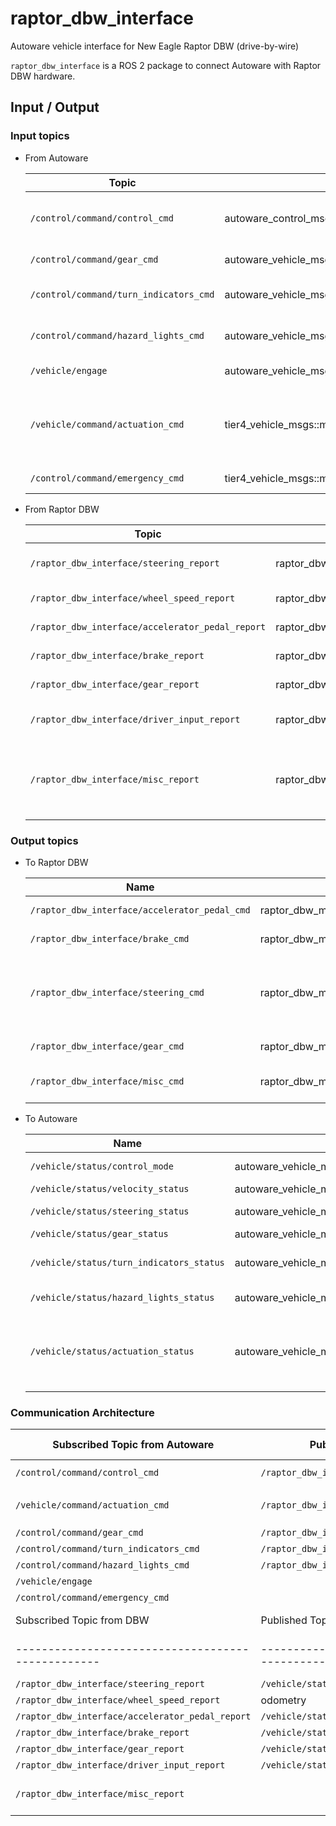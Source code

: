 # raptor_dbw_interface
Autoware vehicle interface for New Eagle Raptor DBW (drive-by-wire) 

`raptor_dbw_interface` is a ROS 2 package to connect Autoware with Raptor DBW hardware.

## Input / Output

### Input topics

- From Autoware

  | Topic                                  | Type                                              | Description                                           |
  | -------------------------------------- | ------------------------------------------------- | ----------------------------------------------------- |
  | `/control/command/control_cmd`         | autoware_control_msgs::msg::Control               | lateral and longitudinal control command              |
  | `/control/command/gear_cmd`            | autoware_vehicle_msgs::msg::GearCommand           | gear command                                          |
  | `/control/command/turn_indicators_cmd` | autoware_vehicle_msgs::msg::TurnIndicatorsCommand | turn indicators command                               |
  | `/control/command/hazard_lights_cmd`   | autoware_vehicle_msgs::msg::HazardLightsCommand   | hazard lights command                                 |
  | `/vehicle/engage`                      | autoware_vehicle_msgs::msg::Engage                | engage command                                        |
  | `/vehicle/command/actuation_cmd`       | tier4_vehicle_msgs::msg::ActuationCommandStamped  | actuation (accel/brake pedal, steering wheel) command |
  | `/control/command/emergency_cmd`       | tier4_vehicle_msgs::msg::VehicleEmergencyStamped  | emergency command                                     |

- From Raptor DBW

  | Topic                                            | Type                                         | Description                                                             |
  | -------------------------------------------------| ---------------------------------------------| ----------------------------------------------------------------------- |
  | `/raptor_dbw_interface/steering_report`          | raptor_dbw_msgs::msg::SteeringReport         | current steering wheel angle                                            |
  | `/raptor_dbw_interface/wheel_speed_report`       | raptor_dbw_msgs::msg::WheelSpeedReport       | current wheel speed                                                     |
  | `/raptor_dbw_interface/accelerator_pedal_report` | raptor_dbw_msgs::msg::AcceleratorPedalReport | current accel pedal                                                     |
  | `/raptor_dbw_interface/brake_report`             | raptor_dbw_msgs::msg::BrakeReport            | current brake pedal                                                     |
  | `/raptor_dbw_interface/gear_report`              | raptor_dbw_msgs::msg::GearReport             | current gear status                                                     |
  | `/raptor_dbw_interface/driver_input_report`      | raptor_dbw_msgs::msg::DriverInputReport      | current turn indicators status                                          |
  | `/raptor_dbw_interface/misc_report`              | raptor_dbw_msgs::msg::MiscReport             | current status of other parameters (e.g. override_active, can_time_out) |

### Output topics

- To Raptor DBW

  | Name                                          | Type                                      | Description                                           |
  | ----------------------------------------------| ------------------------------------------| ----------------------------------------------------- |
  | `/raptor_dbw_interface/accelerator_pedal_cmd` | raptor_dbw_msgs::msg::AcceleratorPedalCmd | accel pedal command                                   |
  | `/raptor_dbw_interface/brake_cmd`             | raptor_dbw_msgs::msg::BrakeCmd            | brake pedal command                                   |
  | `/raptor_dbw_interface/steering_cmd`          | raptor_dbw_msgs::msg::SteeringCmd         | steering wheel angle and angular velocity command     |
  | `/raptor_dbw_interface/gear_cmd`              | raptor_dbw_msgs::msg::GearCmd             | gear command                                          |
  | `/raptor_dbw_interface/misc_cmd`              | raptor_dbw_msgs::msg::MiscCmd             | turn indicators command                               |


- To Autoware

  | Name                                     | Type                                               | Description                                          |
  | ---------------------------------------- | -------------------------------------------------- | ---------------------------------------------------- |
  | `/vehicle/status/control_mode`           | autoware_vehicle_msgs::msg::ControlModeReport      | control mode                                         |
  | `/vehicle/status/velocity_status`        | autoware_vehicle_msgs::msg::VelocityReport         | velocity                                             |
  | `/vehicle/status/steering_status`        | autoware_vehicle_msgs::msg::SteeringReport         | steering wheel angle                                 |
  | `/vehicle/status/gear_status`            | autoware_vehicle_msgs::msg::GearReport             | gear status                                          |
  | `/vehicle/status/turn_indicators_status` | autoware_vehicle_msgs::msg::TurnIndicatorsReport   | turn indicators status                               |
  | `/vehicle/status/hazard_lights_status`   | autoware_vehicle_msgs::msg::HazardLightsReport     | hazard lights status                                 |
  | `/vehicle/status/actuation_status`       | autoware_vehicle_msgs::msg::ActuationStatusStamped | actuation (accel/brake pedal, steering wheel) status |



### Communication Architecture

  | Subscribed Topic from Autoware                   | Published Topic via DBW                           | Second Topic (accel & brake pedal etc.) or notes                        |          
  | ------------------------------------------------ | ------------------------------------------------- | ----------------------------------------------------------------------- |
  | `/control/command/control_cmd`                   | `/raptor_dbw_interface/accelerator_pedal_cmd`     | `/raptor_dbw_interface/brake_cmd` lat. and lon. control commands        |
  | `/vehicle/command/actuation_cmd`                 | `/raptor_dbw_interface/accelerator_pedal_cmd`     | `/raptor_dbw_interface/brake_cmd` accel/brake pedal, steering wheel cmd |
  | `/control/command/gear_cmd`                      | `/raptor_dbw_interface/gear_cmd`                  | gear command                                                            |
  | `/control/command/turn_indicators_cmd`           | `/raptor_dbw_interface/misc_cmd`                  | turn indicators command                                                 |
  | `/control/command/hazard_lights_cmd`             | `/raptor_dbw_interface/misc_cmd`                  | hazard lights command                                                   |
  | `/vehicle/engage`                                |                                                   | engage command                                                          |
  | `/control/command/emergency_cmd`                 |                                                   | emergency command                                                       |
  | Subscribed Topic from DBW                        | Published Topic to Autoware                       | Second Topic (accel & brake pedal etc.)                                 |
  | -------------------------------------------------| ------------------------------------------------- | ----------------------------------------------------------------------- |
  | `/raptor_dbw_interface/steering_report`          | `/vehicle/status/steering_status`                 | current steering wheel angle                                            |
  | `/raptor_dbw_interface/wheel_speed_report`       |  odometry                                         | current wheel speed                                                     |
  | `/raptor_dbw_interface/accelerator_pedal_report` | `/vehicle/status/actuation_status`                | current accel pedal                                                     |
  | `/raptor_dbw_interface/brake_report`             | `/vehicle/status/actuation_status`  	             | current brake pedal                                                     |
  | `/raptor_dbw_interface/gear_report`              | `/vehicle/status/gear_status`                     | current gear status                                                     |
  | `/raptor_dbw_interface/driver_input_report`      | `/vehicle/status/turn_indicators_status`          | current turn indicators status                                          |
  | `/raptor_dbw_interface/misc_report`              |                                                   | current status of other parameters (e.g. override_active, can_time_out) |
